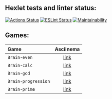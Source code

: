## Hexlet tests and linter status:
[![Actions Status](https://github.com/vetneka/frontend-project-lvl1/workflows/hexlet-check/badge.svg)](https://github.com/vetneka/frontend-project-lvl1/actions)
[![ESLint Status](https://github.com/vetneka/frontend-project-lvl1/workflows/eslint/badge.svg)](https://github.com/vetneka/frontend-project-lvl1/actions)
[![Maintainability](https://api.codeclimate.com/v1/badges/e461748e1be511ee81df/maintainability)](https://codeclimate.com/github/vetneka/frontend-project-lvl1/maintainability)

## Games:

| Game                | Asciinema                                |
|:-------------       |:----------------------------------------:|
| `Brain-even`        | [link](https://asciinema.org/a/383861)   |
| `Brain-calc`        | [link](https://asciinema.org/a/384046)   |
| `Brain-gcd`         | [link](https://asciinema.org/a/384077)   |
| `Brain-progression` | [link](https://asciinema.org/a/384143)   |
| `Brain-prime`       | [link](https://asciinema.org/a/384212)   |
